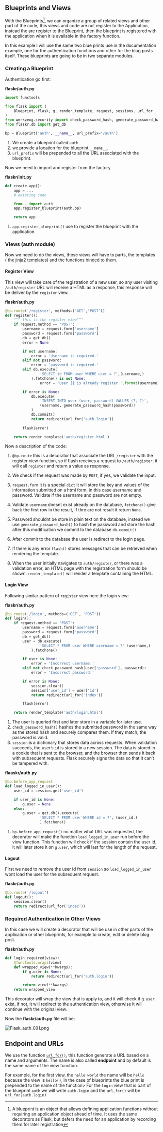 ## Blueprints and Views

With the Blueprints[^3], we can organize a group of related views and other part of the code, this views and code are not register to the Application, instead the are register to the Blueprint, then the blueprint is registered with the application when it is available in the factory function.

In this example I will use the same two blue prints use in the documentation example, one for the authentication functions and other for the blog posts itself. These blueprints are going to be in two separate modules.

### Creating a Blueprint

Authentication go first:

**flaskr/auth.py**
```python 
import functools

from flask import ( 
	Blueprint, flask, g, render_template, request, sessions, url_for
)
from werkzeug.security import check_password_hash, generate_password_hash
from flaskr.db import get_db

bp = Blueprint('auth', __name__, url_prefix='/auth')
``` 

1. We create a blueprint called `auth`.
2. we provide a location for the blueprint `__name__`.
3. `url_prefix` will be prepended to all the URL associated with the blueprint.

Now we need to import and register from the factory 

**flaskr/__init__.py**
```python 
def create_app():
	app = ...
	# existing code

	from . import auth
	app.register_blueprint(auth.bp)

	return app
``` 

1. `app.register_blueprint()` use to register the blueprint with the application

### Views (auth module)

Now we need to do the views, these views will have to parts, the templates ( the jinja2 templates) and the functions binded to them.

#### Register View

This view will take care of the registration of a new user, so any user visiting `/auth/register` URL will receive a HTML as a response, this response will be deliver by the `register` view.

**flaskr/auth.py**
```python 
@bp.route('/register', methods=('GET','POST'))
def register():
	""" this is the register view"""
	if request.method == 'POST':
		username = request.form['username']
		password = request.form['password']
		db = get_db()
		error = None

		if not username:
			error = 'Username is required.'
		elif not password:
			error = 'password is required.'
		elif db.execute(
				'SELECT id FROM user WHERE user = ?',(username,)
			).fetchone() is not None:
				error = 'User {} is already register.'.format(username)

		if error is None:
			db.execute(
				'INSERT INTO user (user, password) VALUES (?, ?)',
				(username, generate_password_hash(password))
			)
			db.commit()
			return redirect(url_for('auth.login'))
		
		flash(error)

	return render_template('auth/register.html')
``` 
Now a description of the code:

1. `@bp.route` this is a decorator that associate the URL `/register` with the register view function, so if flash receives a request to `/auth/register`, it will call `register` and return a value as response.  

2. We check if the request was made by `POST`, if yes, we validate the input.

3. `request.form` it is a special `dict` it will store the key and values of the information submitted on a html form, in this case username and password. Validate if the username and password are not empty.  

4. Validate `username` doesnt exist already on the database, `fetchone()` give back the first row in the result, if thre are not result it return `None`.

5. Password shouldnt be store in plain text on the database, instead we use `generate_password_hash()` to hash the password and store the hash, after this modification we commit to the database `db.commit()`

6. After commit to the database the user is redirect to the login page.  

7. If there is any error `flash()` stores messages that can be retrieved when rendering the template.  

8. When the user initially navigates to `auth/register`, or there was a validation error, an HTML page with the registration form should be shown. `render_template()` will render a template containing the HTML.  


#### Login View

Following similar pattern of `register` view here the login view:

**flaskr/auth.py**
```python 
@bp.route('/login', methods=('GET', 'POST'))
def login():
	if request.method == 'POST':
		username = request.form['username']
		password = request.form['password']
		db = get_db()
		user = db.execute(
				'SELECT * FROM user WHERE username = ?' (username,)
			).fetchone()

		if user is None:
			error = 'Incorrect username.'
		elif not check_password_hash(user['password'], password):
			error = 'Incorrect password.'

		if error is None:
			session.clear()
			session['user_id'] = user['id']
			return redirect(url_for('index'))

		flash(error)

	return render_template('auth/login.html')

``` 

1. The user is queried first and later store in a variable for later use.
2. `check_password_hash()` hashes the submitted password in the same way as the stored hash and securely compares them. If they match, the password is valid.
3. `session` is a dictionary that stores data across requests. When validation succeeds, the user’s `id` is stored in a new session. The data is stored in a cookie that is sent to the browser, and the browser then sends it back with subsequent requests. Flask securely signs the data so that it can’t be tampered with.

**flaaskr/auth.py**
```python 
@bp.before_app_request
def load_logged_in_user():
	user_id = session.get('user_id')

	if user_id is None:
		g.user = None
	else:
		g.user = get.db().execute(
				'SELECT * FROM user WHERE id = ?', (user_id,)
				).fetchone()
``` 

1. `bp.before_app_request()` no matter what URL was requested, the decorator will make the function `load_logged_in_user` run before the view function. This function will check if the session contain the user id, it will later store it on `g.user`, which will last for the length of the request.

#### Logout

First we need to remove the user id from `session` so `load_logged_in_user` wont load the user for the subsequent request.

**flaskr/auth.py**
```python 
@bp.route('/logout')
def logout():
	session.clear()
	return redirect(url_for('index'))
``` 

### Required Authentication in Other Views

In this case we will create a decorator that will be use in other parts of the application or other blueprints, for example to create, edit or delete blog post.

**flaskr/auth.py**

```python 
def login_required(view):
 	@functools.wraps(view)
 	def wrapped_view(**kwargs):
 		if g.user is None:
 			return redirect(url_for('auth.login'))

 		return view(**kwargs)
 	return wrapped_view
``` 

This decorator will wrap the view that is apply to, and it will check if `g.user` exist, if not, it will redirect to the authentication view, otherwise it will continue with the original view.

Now the **flaskr/auth.py** file will be: 

![Flask_auth_001.png](images/Flask_auth_001.png)


## Endpoint and URLs

We use the function [`url_for()`](https://flask.palletsprojects.com/en/1.1.x/api/#flask.url_for), this function generate a URL based on a name and arguments. The name is also called **endpoint** and by default is the same name of the view function.

For example, for the first view, the `hello world` the name will be `hello` because the view is `hello()`, in the case of blueprints the blue print is prepended to the name of the function> For the `login` view that is part of the blueprint `auth` we will write `auth.login` and the `url_for()` will be `url_for(auth.login)`



[^3]: A blueprint is an object that allows defining application functions without requiring an application object ahead of time. It uses the same decorators as Flask, but defers the need for an application by recording them for later registration